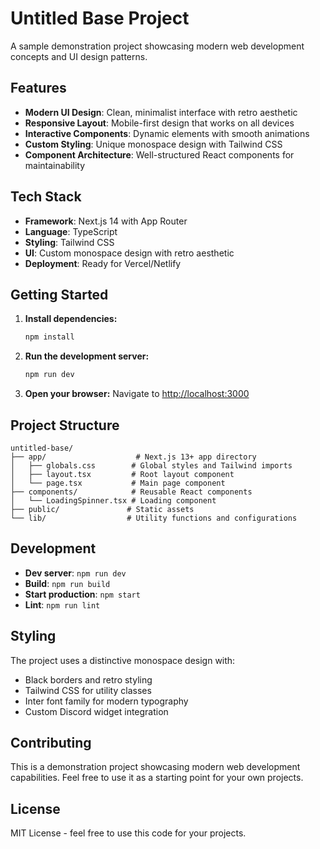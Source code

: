# Untitled Base Project

A sample demonstration project showcasing modern web development concepts and UI design patterns.

## Features

- **Modern UI Design**: Clean, minimalist interface with retro aesthetic
- **Responsive Layout**: Mobile-first design that works on all devices
- **Interactive Components**: Dynamic elements with smooth animations
- **Custom Styling**: Unique monospace design with Tailwind CSS
- **Component Architecture**: Well-structured React components for maintainability

## Tech Stack

- **Framework**: Next.js 14 with App Router
- **Language**: TypeScript
- **Styling**: Tailwind CSS
- **UI**: Custom monospace design with retro aesthetic
- **Deployment**: Ready for Vercel/Netlify

## Getting Started

1. **Install dependencies:**
   ```bash
   npm install
   ```

2. **Run the development server:**
   ```bash
   npm run dev
   ```

3. **Open your browser:**
   Navigate to [http://localhost:3000](http://localhost:3000)

## Project Structure

```
untitled-base/
├── app/                    # Next.js 13+ app directory
│   ├── globals.css        # Global styles and Tailwind imports
│   ├── layout.tsx         # Root layout component
│   └── page.tsx           # Main page component
├── components/            # Reusable React components
│   └── LoadingSpinner.tsx # Loading component
├── public/               # Static assets
└── lib/                  # Utility functions and configurations
```

## Development

- **Dev server**: `npm run dev`
- **Build**: `npm run build`
- **Start production**: `npm start`
- **Lint**: `npm run lint`

## Styling

The project uses a distinctive monospace design with:
- Black borders and retro styling
- Tailwind CSS for utility classes
- Inter font family for modern typography
- Custom Discord widget integration

## Contributing

This is a demonstration project showcasing modern web development capabilities. Feel free to use it as a starting point for your own projects.

## License

MIT License - feel free to use this code for your projects.
